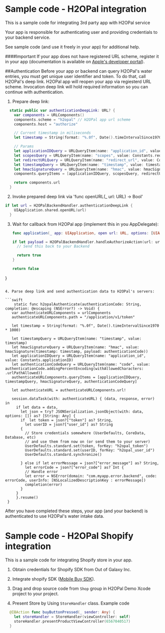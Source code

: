 # Sample code - H2OPal integration
This is a sample code for integrating 3rd party app with H2OPal service

Your app is responsible for authenticating user and providing credentials to your backend service. 

See sample code (and use it freely in your app) for additional help. 

####Important
If your app does not have registered URL scheme, register it in your app (documentation is available on [Apple's developer portal](https://developer.apple.com/library/content/documentation/iPhone/Conceptual/iPhoneOSProgrammingGuide/Inter-AppCommunication/Inter-AppCommunication.html)).

##Authentication
Before your app or backend can query H2OPal's water entries, you must get unique user identifier and token.  To do that,  call H2OPal's deep link. H2OPal app will reopen your app via regiesterd URL scheme. Invocation deep link will hold required information so you can continue with authentication.

1. Prepare deep link:

```swift
  static public var authenticationDeepLink: URL? {
    var components = URLComponents()
    components.scheme = "h2opal" // H2OPal app url scheme
    components.host = "authorize"

    // Current timestamp in miliseconds
    let timestamp = String(format: "%.0f", Date().timeIntervalSince1970 * 1000)

    // Params
    let applicationIDQuery = URLQueryItem(name: "application_id", value: Constants.applicationID)
    let scopesQuery = URLQueryItem(name: "scopes", value: Constants.requiredScopes.joined(separator: " "))
    let redirectURLQuery = URLQueryItem(name: "redirect_url", value: Constants.redirectURL)
    let timestampQuery = URLQueryItem(name: "timestamp", value: timestamp)
    let hmacSignatureQuery = URLQueryItem(name: "hmac", value: hmacSignature(timestamp: timestamp, payload: Constants.redirectURL))
    components.queryItems = [applicationIDQuery, scopesQuery, redirectURLQuery, timestampQuery, hmacSignatureQuery]

    return components.url
  }
  ```
  
2. Invoke prepared deep link via 'func openURL(_ url: URL) -> Bool'
  
  ```swift
  if let url = H2OPalBackendHandler.authenticationDeepLink {
      UIApplication.shared.openURL(url)
    }
  ```
  
3. Wait for callback from H2OPal app (implement this in you AppDelegate):
  
    ```swift
    func application(_ app: UIApplication, open url: URL, options: [UIApplicationOpenURLOptionsKey : Any] = [:]) -> Bool {

    if let payload = H2OPalBackendHandler.handleAuthorizeAction(url: url) {
      // Send this back to your Backend

      return true
    }

    return false
  }
 
 ```
 
4. Parse deep link and send authentication data to H2OPal's servers:
 
 ```swift
     static func h2opalAuthenticate(authenticationCode: String, completion: @escaping (NSError?) -> Void) {
    var authenticateURLComponents = urlComponents
    authenticateURLComponents.path = "/application/v1/token"

    let timestamp = String(format: "%.0f", Date().timeIntervalSince1970 * 1000)

    let timestampQuery = URLQueryItem(name: "timestamp", value: timestamp)
    let hmacSignatureQuery = URLQueryItem(name: "hmac", value: hmacSignature(timestamp: timestamp, payload: authenticationCode))
    let applicationIDQuery = URLQueryItem(name: "application_id", value: Constants.applicationID)
    let authenticationCodeQuery = URLQueryItem(name: "code", value: authenticationCode.addingPercentEncoding(withAllowedCharacters: .urlPathAllowed))
    authenticateURLComponents.queryItems = [applicationIDQuery, timestampQuery, hmacSignatureQuery, authenticationCodeQuery]

    let authenticateURL = authenticateURLComponents.url!

    session.dataTask(with: authenticateURL) { (data, response, error) in
      if let data = data,
        let json = try? JSONSerialization.jsonObject(with: data, options: []) as? [String: Any] {
        if  let token = json?["token"] as? String,
          let userID = json?["user_id"] as? String
        {
          // Store credentials somewhere (UserDefaults, CoreData, Database, etc)
          // and use them from now on (or send them to your server)
          UserDefaults.standard.set(token, forKey: "h2opal_token")
          UserDefaults.standard.set(userID, forKey: "h2opal_user_id")
          UserDefaults.standard.synchronize()

        } else if let errorMessage = json?["error_message"] as? String,
          let errorCode = json?["error_code"] as? Int {
          // Handle error
          let error = NSError(domain: "com.myapp.error.backend", code: errorCode, userInfo: [NSLocalizedDescriptionKey : errorMessage])
          completion(error)
        }
      }
      }.resume()
  }
  ```
 
 After you have completed these steps, your app (and your backend) is authenticated to use H2OPal's water intake data. 
 
 
 # Sample code - H2OPal Shopify integration
This is a sample code for integrating Shopify store in your app.

1. Obtain credentials for Shopify SDK from Out of Galaxy Inc.

2. Integrate shopify SDK ([Mobile Buy SDK](https://github.com/Shopify/mobile-buy-sdk-ios)).

3. Drag and drop source code from `Shop` group in H2OPal Demo Xcode project to your project.

4. Present Store by Using `StoreHandler` class. Example code 


```swift
  @IBAction func buyButtonPressed(_ sender: Any) {
    let storeHandler = StoreHandler(viewController: self)
    storeHandler.presentProductViewController(6567040517)
  }
  

  
  

